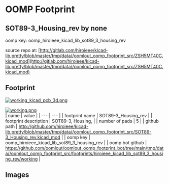 # OOMP Footprint  
## SOT89-3_Housing_rev  by none  
  
oomp key: oomp_hiroieee_kicad_lib_sot89_3_housing_rev  
  
source repo at: [http://gitlab.com/hiroieee/kicad-lib.pretty/blob/master/tmp/data//oomlout_oomp_footprint_src/ZSH5MT40C.kicad_mod](http://gitlab.com/hiroieee/kicad-lib.pretty/blob/master/tmp/data//oomlout_oomp_footprint_src/ZSH5MT40C.kicad_mod)  
## Footprint  
  
[![working_kicad_pcb_3d.png](working_kicad_pcb_3d_600.png)](working_kicad_pcb_3d.png)  
  
[![working.png](working_600.png)](working.png)  
| name | value | 
| --- | --- | 
| footprint name | SOT89-3_Housing_rev | 
| footprint description | SOT89-3, Housing, | 
| number of pads | 5 | 
| github path | http://github.com/hiroieee/kicad-lib.pretty/blob/master/tmp/data//oomlout_oomp_footprint_src/SOT89-3_Housing_rev.kicad_mod | 
| oomp key | oomp_hiroieee_kicad_lib_sot89_3_housing_rev | 
| oomp bot github | https://github.com/oomlout/oomlout_oomp_footprint_bot/tree/main/tmp/data//oomlout_oomp_footprint_src/footprints/hiroieee_kicad_lib_sot89_3_housing_rev/working | 
## Images  
